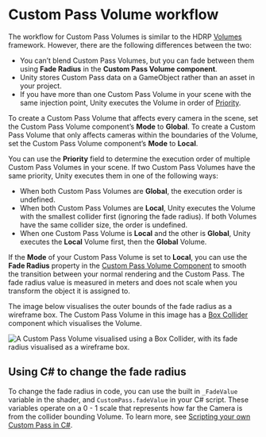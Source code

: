 # Custom Pass Volume workflow

The workflow for Custom Pass Volumes is similar to the HDRP [Volumes](https://docs.unity3d.com/Packages/com.unity.render-pipelines.high-definition@10.0/manual/Volumes.html) framework. However, there are the following differences between the two:

- You can’t blend Custom Pass Volumes, but you can fade between them using **Fade Radius** in the **Custom Pass Volume component**.
- Unity stores Custom Pass data on a GameObject rather than an asset in your project.
- If you have more than one Custom Pass Volume in your scene with the same injection point, Unity executes the Volume in order of [Priority](Custom-Pass-Creating.md#Custom-Pass-Volume).

To create a Custom Pass Volume that affects every camera in the scene, set the Custom Pass Volume component’s **Mode** to **Global**. To create a Custom Pass Volume that only affects cameras within the boundaries of the Volume, set the Custom Pass Volume component’s **Mode** to **Local**.

You can use the **Priority** field to determine the execution order of multiple Custom Pass Volumes in your scene. If two Custom Pass Volumes have the same priority, Unity executes them in one of the following ways:

- When both Custom Pass Volumes are **Global**, the execution order is undefined.
- When both Custom Pass Volumes are **Local**, Unity executes the Volume with the smallest collider first (ignoring the fade radius). If both Volumes have the same collider size, the order is undefined.
- When one Custom Pass Volume is **Local** and the other is **Global**, Unity executes the **Local** Volume first, then the **Global** Volume.

If the **Mode** of your Custom Pass Volume is set to **Local**, you can use the **Fade Radius** property in the [Custom Pass Volume Component](Custom-Pass-Creating.md#Custom-Pass-Volume) to smooth the transition between your normal rendering and the Custom Pass. The fade radius value is measured in meters and does not scale when you transform the object it is assigned to.

The image below visualises the outer bounds of the fade radius as a wireframe box. The Custom Pass Volume in this image has a [Box Collider](https://docs.unity3d.com/Manual/class-BoxCollider.html) component which visualises the Volume.

![A Custom Pass Volume visualised using a Box Collider, with its fade radius visualised as a wireframe box.](images/CustomPassVolumeBox_Collider.png)

## Using C# to change the fade radius

To change the fade radius in code, you can use the built in `_FadeValue` variable in the shader, and `CustomPass.fadeValue` in your C# script. These variables operate on a 0 - 1 scale that represents how far the Camera is from the collider bounding Volume. To learn more, see [Scripting your own Custom Pass in C#](Custom-Pass-Scripting.md).
